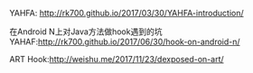 YAHFA: http://rk700.github.io/2017/03/30/YAHFA-introduction/

在Android N上对Java方法做hook遇到的坑YAHAF:http://rk700.github.io/2017/06/30/hook-on-android-n/

ART Hook:http://weishu.me/2017/11/23/dexposed-on-art/

